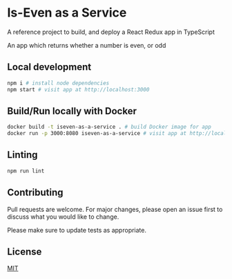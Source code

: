 # Is-Even as a Service

A reference project to build, and deploy a React Redux app in TypeScript

An app which returns whether a number is even, or odd

## Local development

```bash
npm i # install node dependencies
npm start # visit app at http://localhost:3000
```

## Build/Run locally with Docker

```bash
docker build -t iseven-as-a-service . # build Docker image for app
docker run -p 3000:8080 iseven-as-a-service # visit app at http://localhost:3000
```

## Linting

```bash
npm run lint
```

## Contributing
Pull requests are welcome. For major changes, please open an issue first to discuss what you would like to change.

Please make sure to update tests as appropriate.

## License
[MIT](https://choosealicense.com/licenses/mit/)
